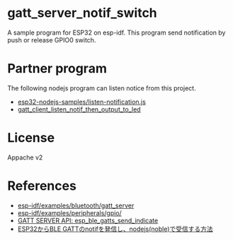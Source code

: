 # gatt_server_notif_switch
A sample program for ESP32 on esp-idf. This program send notification by push or release GPIO0 switch.

# Partner program
The following nodejs program can listen notice from this project.

- [esp32-nodejs-samples/listen-notification.js](https://github.com/asukiaaa/esp32-nodejs-samples/blob/master/listen-notification.js)
- [gatt_client_listen_notif_then_output_to_led](../gatt_client_listen_notif_then_output_to_led)

# License
Appache v2

# References
- [esp-idf/examples/bluetooth/gatt_server](https://github.com/espressif/esp-idf/tree/master/examples/bluetooth/gatt_server)
- [esp-idf/examples/peripherals/gpio/](https://github.com/espressif/esp-idf/tree/master/examples/peripherals/gpio)
- [GATT SERVER API: esp_ble_gatts_send_indicate](http://esp-idf.readthedocs.io/en/latest/api/bluetooth/esp_gatts.html#_CPPv227esp_ble_gatts_send_indicate13esp_gatt_if_t8uint16_t8uint16_t8uint16_tP7uint8_tb)
- [ESP32からBLE GATTのnotifを発信し、nodejs(noble)で受信する方法](http://asukiaaa.blogspot.com/2017/04/esp32ble-gattnodejsnoble.html)